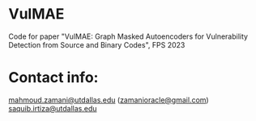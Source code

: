 # VulMAE
Code for paper "VulMAE: Graph Masked Autoencoders for Vulnerability Detection from Source and Binary Codes", FPS 2023

Contact info:
============

mahmoud.zamani@utdallas.edu (zamanioracle@gmail.com)
saquib.irtiza@utdallas.edu
